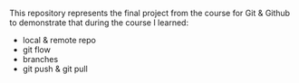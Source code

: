 This repository represents the final project from the course for Git & Github to demonstrate that during the course I learned:

- local & remote repo
- git flow
- branches
- git push & git pull